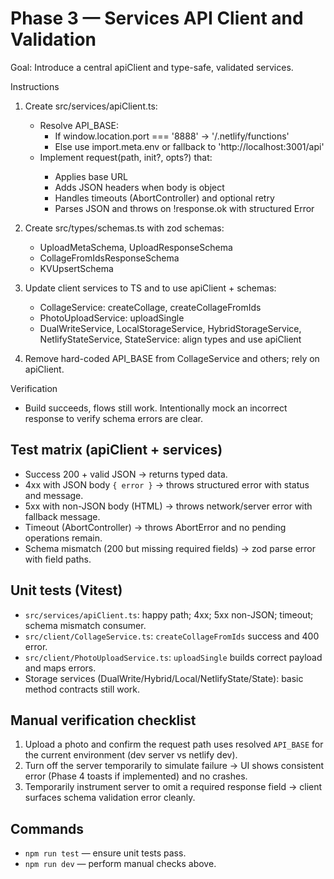 # Phase 3 — Services API Client and Validation

Goal: Introduce a central apiClient and type-safe, validated services.

Instructions
1) Create src/services/apiClient.ts:
   - Resolve API_BASE:
     - If window.location.port === '8888' → '/.netlify/functions'
     - Else use import.meta.env or fallback to 'http://localhost:3001/api'
   - Implement request<T>(path, init?, opts?) that:
     - Applies base URL
     - Adds JSON headers when body is object
     - Handles timeouts (AbortController) and optional retry
     - Parses JSON and throws on !response.ok with structured Error

2) Create src/types/schemas.ts with zod schemas:
   - UploadMetaSchema, UploadResponseSchema
   - CollageFromIdsResponseSchema
   - KVUpsertSchema

3) Update client services to TS and to use apiClient + schemas:
   - CollageService: createCollage, createCollageFromIds
   - PhotoUploadService: uploadSingle
   - DualWriteService, LocalStorageService, HybridStorageService, NetlifyStateService, StateService: align types and use apiClient

4) Remove hard-coded API_BASE from CollageService and others; rely on apiClient.

Verification
- Build succeeds, flows still work. Intentionally mock an incorrect response to verify schema errors are clear.

## Test matrix (apiClient + services)
- Success 200 + valid JSON → returns typed data.
- 4xx with JSON body `{ error }` → throws structured error with status and message.
- 5xx with non-JSON body (HTML) → throws network/server error with fallback message.
- Timeout (AbortController) → throws AbortError and no pending operations remain.
- Schema mismatch (200 but missing required fields) → zod parse error with field paths.

## Unit tests (Vitest)
- `src/services/apiClient.ts`: happy path; 4xx; 5xx non-JSON; timeout; schema mismatch consumer.
- `src/client/CollageService.ts`: `createCollageFromIds` success and 400 error.
- `src/client/PhotoUploadService.ts`: `uploadSingle` builds correct payload and maps errors.
- Storage services (DualWrite/Hybrid/Local/NetlifyState/State): basic method contracts still work.

## Manual verification checklist
1) Upload a photo and confirm the request path uses resolved `API_BASE` for the current environment (dev server vs netlify dev).
2) Turn off the server temporarily to simulate failure → UI shows consistent error (Phase 4 toasts if implemented) and no crashes.
3) Temporarily instrument server to omit a required response field → client surfaces schema validation error cleanly.

## Commands
- `npm run test` — ensure unit tests pass.
- `npm run dev` — perform manual checks above.
